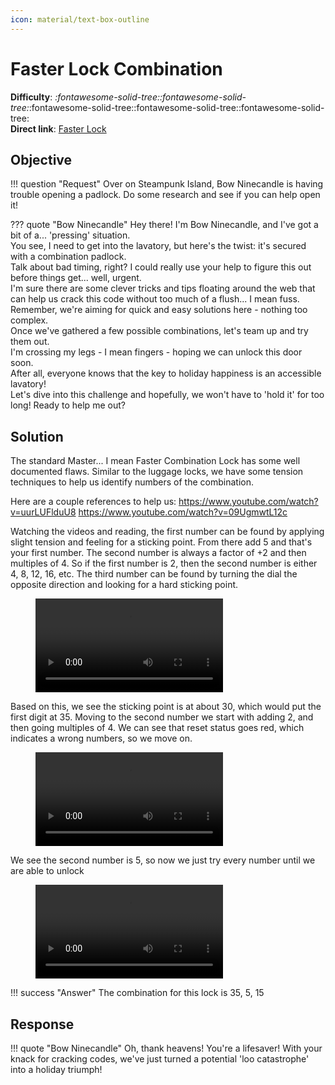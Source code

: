 ```yaml
---
icon: material/text-box-outline
---
```


# Faster Lock Combination

**Difficulty**: <i class=twemoji_red>:fontawesome-solid-tree::fontawesome-solid-tree:</i>:fontawesome-solid-tree::fontawesome-solid-tree::fontawesome-solid-tree:<br/>
**Direct link**: [Faster Lock](https://paddlelockdecode.com?&challenge=fasterlock)

## Objective

!!! question "Request"
    Over on Steampunk Island, Bow Ninecandle is having trouble opening a padlock. Do some research and see if you can help open it!

??? quote "Bow Ninecandle"
    Hey there! I'm Bow Ninecandle, and I've got a bit of a... 'pressing' situation.<br/>
    You see, I need to get into the lavatory, but here's the twist: it's secured with a combination padlock.<br/>
    Talk about bad timing, right? I could really use your help to figure this out before things get... well, urgent.<br/>
    I'm sure there are some clever tricks and tips floating around the web that can help us crack this code without too much of a flush... I mean fuss.<br/>
    Remember, we're aiming for quick and easy solutions here - nothing too complex.<br/>
    Once we've gathered a few possible combinations, let's team up and try them out.<br/>
    I'm crossing my legs - I mean fingers - hoping we can unlock this door soon.<br/>
    After all, everyone knows that the key to holiday happiness is an accessible lavatory!<br/>
    Let's dive into this challenge and hopefully, we won't have to 'hold it' for too long! Ready to help me out?


## Solution

The standard Master... I mean Faster Combination Lock has some well documented flaws. Similar to the luggage locks, we have some tension techniques to help us identify numbers of the combination.

Here are a couple references to help us:
https://www.youtube.com/watch?v=uurLUFlduU8
https://www.youtube.com/watch?v=09UgmwtL12c

Watching the videos and reading, the first number can be found by applying slight tension and feeling for a sticking point. From there add 5 and that's your first number.
The second number is always a factor of +2 and then multiples of 4. So if the first number is 2, then the second number is either 4, 8, 12, 16, etc.
The third number can be found by turning the dial the opposite direction and looking for a hard sticking point.

<figure class="video_container">
  <video controls="true" allowfullscreen="true">
    <source src="../img/objectives/o7/1.webm" type="video/webm">
  </video>
</figure>

Based on this, we see the sticking point is at about 30, which would put the first digit at 35. Moving to the second number we start with adding 2, and then going multiples of 4. We can see that reset status goes red, which indicates a wrong numbers, so we move on.

<figure class="video_container">
  <video controls="true" allowfullscreen="true">
    <source src="../img/objectives/o7/2.webm" type="video/webm">
  </video>
</figure>

We see the second number is 5, so now we just try every number until we are able to unlock

<figure class="video_container">
  <video controls="true" allowfullscreen="true">
    <source src="../img/objectives/o7/3.webm" type="video/webm">
  </video>
</figure>


!!! success "Answer"
    The combination for this lock is 35, 5, 15

## Response

!!! quote "Bow Ninecandle"
    Oh, thank heavens! You're a lifesaver! With your knack for cracking codes, we've just turned a potential 'loo catastrophe' into a holiday triumph!
